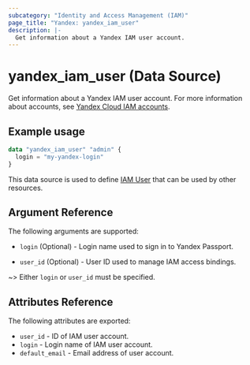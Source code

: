 ```yaml
---
subcategory: "Identity and Access Management (IAM)"
page_title: "Yandex: yandex_iam_user"
description: |-
  Get information about a Yandex IAM user account.
---
```


# yandex_iam_user (Data Source)

Get information about a Yandex IAM user account. For more information about accounts, see [Yandex Cloud IAM accounts](https://cloud.yandex.com/docs/iam/concepts/#accounts).

## Example usage

```terraform
data "yandex_iam_user" "admin" {
  login = "my-yandex-login"
}
```

This data source is used to define [IAM User](https://cloud.yandex.com/docs/iam/concepts/#passport) that can be used by other resources.

## Argument Reference

The following arguments are supported:

* `login` (Optional) - Login name used to sign in to Yandex Passport.

* `user_id` (Optional) - User ID used to manage IAM access bindings.

~> Either `login` or `user_id` must be specified.

## Attributes Reference

The following attributes are exported:

* `user_id` - ID of IAM user account.
* `login` - Login name of IAM user account.
* `default_email` - Email address of user account.
